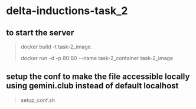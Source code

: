 # delta-inductions-task_2

## to start the server
> docker build -t task-2_image .
> 
> docker run -d -p 80:80 --name task-2_container task-2_image

## setup the conf to make the file accessible locally using gemini.club instead of default localhost
> setup_conf.sh
